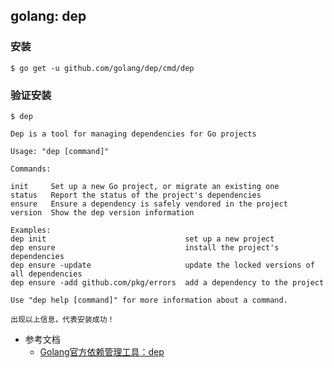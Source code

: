 ## golang: dep

### 安装
	$ go get -u github.com/golang/dep/cmd/dep

### 验证安装
	$ dep
	
	Dep is a tool for managing dependencies for Go projects

	Usage: "dep [command]"

	Commands:

  	init     Set up a new Go project, or migrate an existing one
  	status   Report the status of the project's dependencies
  	ensure   Ensure a dependency is safely vendored in the project
 	version  Show the dep version information

	Examples:
  	dep init                               set up a new project
  	dep ensure                             install the project's dependencies
  	dep ensure -update                     update the locked versions of all dependencies
  	dep ensure -add github.com/pkg/errors  add a dependency to the project

	Use "dep help [command]" for more information about a command.
	
	出现以上信息，代表安装成功！
	
	
- 参考文档
	- [Golang官方依赖管理工具：dep](https://studygolang.com/articles/10589)
	